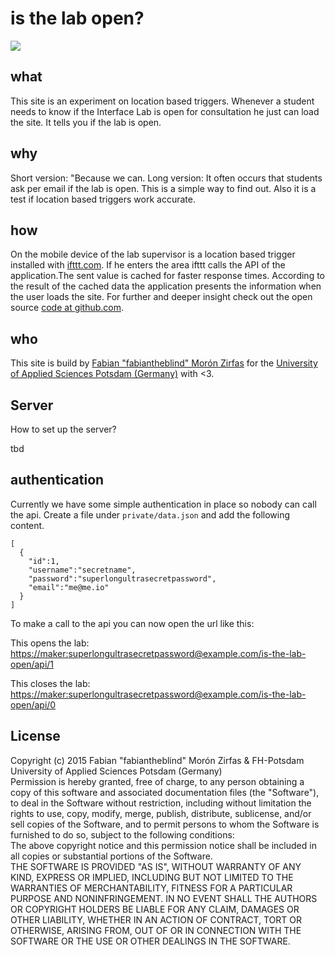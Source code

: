 # is the lab open?

![](https://interface.fh-potsdam.de/is-the-lab-open/badge.svg)  

  
## what  
This site is an experiment on location based triggers. Whenever a student needs to know if the Interface Lab is open for consultation he just can load the site. It tells you if the lab is open.  
  
## why  
Short version: "Because we can. Long version: It often occurs that students ask per email if the lab is open. This is a simple way to find out. Also it is a test if location based triggers work accurate.  
  
## how  
On the mobile device of the lab supervisor is a location based trigger installed with <a href="https://ifttt.com">ifttt.com</a>. If he enters the area ifttt calls the API of the application.The sent value is cached for faster response times. According to the result of the cached data the application presents the information when the user loads the site. For further and deeper insight check out the open source <a href="https://github.com/FH-Potsdam/is-the-lab-open">code at github.com</a>.  
  
## who  
This site is build by <a href="https://github.com/fabiantheblind">Fabian "fabiantheblind" Morón Zirfas</a> for the <a href="https://github.com/FH-Potsdam">University of Applied Sciences Potsdam (Germany)</a> with <3.  
  
## Server  

How to set up the server?  

tbd  
## authentication  

Currently we have some simple authentication in place so nobody can call the api. Create a file under `private/data.json` and add the following content.  

    [
      {
        "id":1,
        "username":"secretname",
        "password":"superlongultrasecretpassword",
        "email":"me@me.io"
      }
    ]

To make a call to the api you can now open the url like this:   

This opens the lab: [https://maker:superlongultrasecretpassword@example.com/is-the-lab-open/api/1](https://maker:superlongultrasecretpassword@example.com/is-the-lab-open/api/1)  


This closes the lab: [https://maker:superlongultrasecretpassword@example.com/is-the-lab-open/api/0](https://maker:superlongultrasecretpassword@example.com/is-the-lab-open/api/0)  

  
## License

Copyright (c)  2015 Fabian "fabiantheblind" Morón Zirfas & FH-Potsdam University of Applied Sciences Potsdam (Germany)   
Permission is hereby granted, free of charge, to any person obtaining a copy of this software and associated documentation files (the "Software"), to deal in the Software  without restriction, including without limitation the rights to use, copy, modify, merge, publish, distribute, sublicense, and/or sell copies of the Software, and to  permit persons to whom the Software is furnished to do so, subject to the following conditions:  
The above copyright notice and this permission notice shall be included in all copies or substantial portions of the Software.  
THE SOFTWARE IS PROVIDED "AS IS", WITHOUT WARRANTY OF ANY KIND, EXPRESS OR IMPLIED, INCLUDING BUT NOT LIMITED TO THE WARRANTIES OF MERCHANTABILITY, FITNESS FOR A  PARTICULAR PURPOSE AND NONINFRINGEMENT. IN NO EVENT SHALL THE AUTHORS OR COPYRIGHT HOLDERS BE LIABLE FOR ANY CLAIM, DAMAGES OR OTHER LIABILITY, WHETHER IN AN ACTION OF  CONTRACT, TORT OR OTHERWISE, ARISING FROM, OUT OF OR IN CONNECTION WITH THE SOFTWARE OR THE USE OR OTHER DEALINGS IN THE SOFTWARE.  